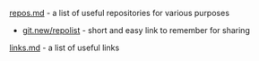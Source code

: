 [repos.md](./repos.md) - a list of useful repositories for various purposes
- [git.new/repolist](https://git.new/repolist) - short and easy link to remember for sharing

[links.md](./links.md) - a list of useful links

